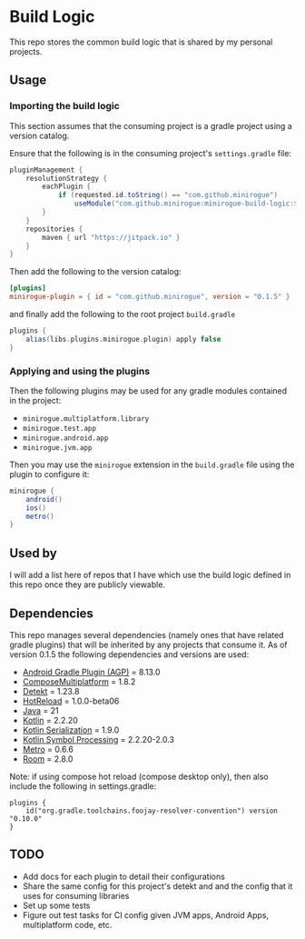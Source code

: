 # Build Logic
This repo stores the common build logic that is shared by my personal projects.

## Usage

### Importing the build logic
This section assumes that the consuming project is a gradle project using a version catalog.

Ensure that the following is in the consuming project's `settings.gradle` file:
```groovy
pluginManagement {
    resolutionStrategy {
        eachPlugin {
            if (requested.id.toString() == "com.github.minirogue")
                useModule("com.github.minirogue:minirogue-build-logic:$requested.version")
        }
    }
    repositories {
        maven { url "https://jitpack.io" }
    }
}
```

Then add the following to the version catalog:
```toml
[plugins]
minirogue-plugin = { id = "com.github.minirogue", version = "0.1.5" }
``` 
and finally add the following to the root project `build.gradle`
```groovy
plugins {
    alias(libs.plugins.minirogue.plugin) apply false
}
```

### Applying and using the plugins
Then the following plugins may be used for any gradle modules contained in the project:
- `minirogue.multiplatform.library`
- `minirogue.test.app`
- `minirogue.android.app`
- `minirogue.jvm.app`

Then you may use the `minirogue` extension in the `build.gradle` file using the plugin to configure it:
```groovy
minirogue {
    android()
    ios()
    metro()
}
```

## Used by
I will add a list here of repos that I have which use the build logic defined in this repo once they are publicly viewable.

## Dependencies

This repo manages several dependencies (namely ones that have related gradle plugins) that will be inherited by any projects that consume it.
As of version 0.1.5 the following dependencies and versions are used:

- [Android Gradle Plugin (AGP)](https://developer.android.com/build/releases/gradle-plugin) = 8.13.0
- [ComposeMultiplatform](https://www.jetbrains.com/help/kotlin-multiplatform-dev/whats-new-compose-1610.html) = 1.8.2
- [Detekt](https://detekt.dev/changelog) = 1.23.8
- [HotReload](https://github.com/JetBrains/compose-hot-reload/releases) = 1.0.0-beta06
- [Java](https://www.java.com/releases/) = 21
- [Kotlin](https://kotlinlang.org/docs/releases.html#release-details) = 2.2.20
- [Kotlin Serialization](https://github.com/Kotlin/kotlinx.serialization/releases) = 1.9.0
- [Kotlin Symbol Processing](https://github.com/google/ksp/releases) = 2.2.20-2.0.3
- [Metro](https://github.com/ZacSweers/metro/releases) = 0.6.6
- [Room](https://developer.android.com/jetpack/androidx/releases/room) = 2.8.0

Note: if using compose hot reload (compose desktop only), then also include the following in settings.gradle:
```
plugins {
    id("org.gradle.toolchains.foojay-resolver-convention") version "0.10.0"
}
```

## TODO
- Add docs for each plugin to detail their configurations
- Share the same config for this project's detekt and and the config that it uses for consuming libraries
- Set up some tests
- Figure out test tasks for CI config given JVM apps, Android Apps, multiplatform code, etc.
